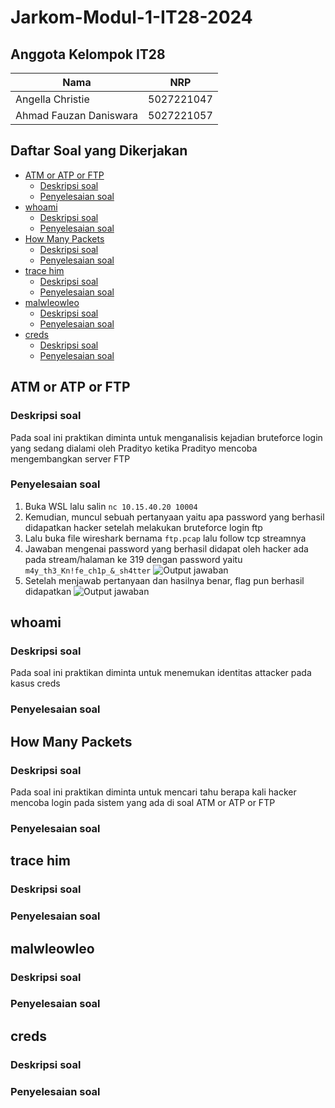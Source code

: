 # Jarkom-Modul-1-IT28-2024

## Anggota Kelompok IT28

| Nama  | NRP | 
| ----------- | ----------- |
| Angella Christie | 5027221047 | 
| Ahmad Fauzan Daniswara | 5027221057 | 

## Daftar Soal yang Dikerjakan

- [ATM or ATP or FTP](#ATM-or-ATP-or-FTP)
  - [Deskripsi soal](#Deskripsi-soal)
  - [Penyelesaian soal](#Penyelesaian-soal)
- [whoami](#whoami)
  - [Deskripsi soal](#Deskripsi-soal)
  - [Penyelesaian soal](#Penyelesaian-soal)
- [How Many Packets](#How-Many-Packets)
  - [Deskripsi soal](#Deskripsi-soal)
  - [Penyelesaian soal](#Penyelesaian-soal)
- [trace him](#trace-him)
  - [Deskripsi soal](#Deskripsi-soal)
  - [Penyelesaian soal](#Penyelesaian-soal)
- [malwleowleo](#malwleowleo)
  - [Deskripsi soal](#Deskripsi-soal)
  - [Penyelesaian soal](#Penyelesaian-soal)
- [creds](#creds)
  - [Deskripsi soal](#Deskripsi-soal)
  - [Penyelesaian soal](#Penyelesaian-soal)

## ATM or ATP or FTP 

### Deskripsi soal

Pada soal ini praktikan diminta untuk menganalisis kejadian bruteforce login yang sedang dialami oleh Pradityo ketika Pradityo mencoba mengembangkan server FTP
    
### Penyelesaian soal

1. Buka WSL lalu salin `nc 10.15.40.20 10004`
2. Kemudian, muncul sebuah pertanyaan yaitu apa password yang berhasil didapatkan hacker setelah melakukan bruteforce login ftp
3. Lalu buka file wireshark bernama `ftp.pcap` lalu follow tcp streamnya
4. Jawaban mengenai password yang berhasil didapat oleh hacker ada pada stream/halaman ke 319 dengan password yaitu `m4y_th3_Kn!fe_ch1p_&_sh4tter`
   ![Output jawaban](https://i.imgur.com/ZoPv5O9.png)
5. Setelah menjawab pertanyaan dan hasilnya benar, flag pun berhasil didapatkan
   ![Output jawaban](https://i.imgur.com/AEmjcnD.png)

## whoami

### Deskripsi soal

Pada soal ini praktikan diminta untuk menemukan identitas attacker pada kasus creds 

### Penyelesaian soal

## How Many Packets

### Deskripsi soal

Pada soal ini praktikan diminta untuk mencari tahu berapa kali hacker mencoba login pada sistem yang ada di soal ATM or ATP or FTP

### Penyelesaian soal

## trace him

### Deskripsi soal

### Penyelesaian soal

## malwleowleo

### Deskripsi soal

### Penyelesaian soal

## creds

### Deskripsi soal

### Penyelesaian soal
